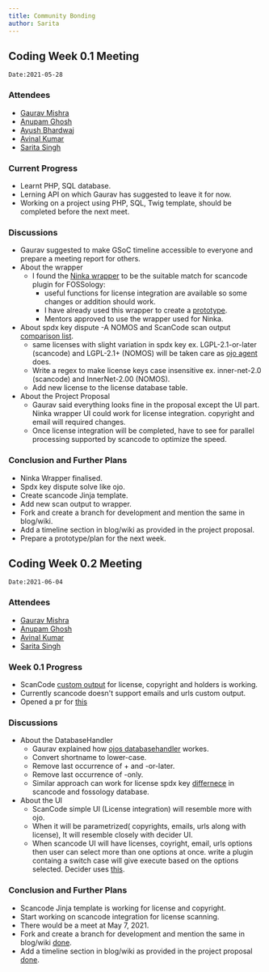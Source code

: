 ```yaml
---
title: Community Bonding
author: Sarita
---
```

<!--
SPDX-License-Identifier: CC-BY-SA-4.0

SPDX-FileCopyrightText: 2021 Sarita Singh <saritasingh.0425@gmail.com>
-->

## Coding Week 0.1 Meeting

`Date:2021-05-28`

### Attendees

- [Gaurav Mishra ](https://github.com/GMishx)
- [Anupam Ghosh ](https://github.com/ag4ums)
- [Ayush Bhardwaj ](https://github.com/hastagAB)
- [Avinal Kumar ](https://github.com/avinal)
- [Sarita Singh ](https://github.com/itssingh)

### Current Progress

- Learnt PHP, SQL database.
- Lerning API on which Gaurav has suggested to leave it for now.
- Working on a project using PHP, SQL, Twig template, should be completed before the next meet.

### Discussions
- Gaurav suggested to make GSoC timeline accessible to everyone and prepare a meeting report for others.
- About the wrapper
    - I found the [Ninka wrapper](https://github.com/itssingh/fossology/tree/master/src/ninka) to be the suitable match for scancode plugin for FOSSology:
        - useful functions for license integration are available so some changes or addition should work.
        - I have already used this wrapper to create a [prototype](https://github.com/itssingh/scanology).
        - Mentors approved to use the wrapper used for Ninka.
- About spdx key dispute
    -A NOMOS and ScanCode scan output [comparison list](https://docs.google.com/spreadsheets/d/1lgAVHofEXyVLa7ocrl8rGjuNulY7VgF-WGOQVqYkmoE/edit#gid=680720653).
    - same licenses with slight variation in spdx key ex. LGPL-2.1-or-later (scancode) and LGPL-2.1+ (NOMOS) will be taken care as [ojo agent](https://github.com/fossology/fossology/blob/master/src/ojo/agent/OjosDatabaseHandler.cc) does.
    - Write a regex to make license keys case insensitive ex. inner-net-2.0 (scancode) and InnerNet-2.00 (NOMOS).
    - Add new license to the license database table.
- About the Project Proposal
    - Gaurav said everything looks fine in the proposal except the UI part. Ninka wrapper UI could work for license integration. copyright and email will required changes.
    - Once license integration will be completed, have to see for parallel processing supported by scancode to optimize the speed.

### Conclusion and Further Plans
- Ninka Wrapper finalised.
- Spdx key dispute solve like ojo.
- Create scancode Jinja template.
- Add new scan output to wrapper.
- Fork and create a branch for development and mention the same in blog/wiki.
- Add a timeline section in blog/wiki as provided in the project proposal.
- Prepare a prototype/plan for the next week.



## Coding Week 0.2 Meeting
`Date:2021-06-04`

### Attendees

- [Gaurav Mishra ](https://github.com/GMishx)
- [Anupam Ghosh ](https://github.com/ag4ums)
- [Avinal Kumar ](https://github.com/avinal)
- [Sarita Singh ](https://github.com/itssingh)

### Week 0.1 Progress

- ScanCode [custom output](https://gist.github.com/itssingh/93db537d2a9c9a6780a71cd84a41c6ab) for license, copyright and holders is working.
- Currently scancode doesn't support emails and urls custom output.
- Opened a pr for [this](https://github.com/nexB/scancode-toolkit/pull/2539)

### Discussions

- About the DatabaseHandler
    - Gaurav explained how [ojos databasehandler](https://github.com/fossology/fossology/blob/master/src/ojo/agent/OjosDatabaseHandler.cc) workes.
    - Convert shortname to lower-case.
    - Remove last occurrence of + and -or-later.
    - Remove last occurrence of -only.
    - Similar approach can work for license spdx key [differnece](https://docs.google.com/spreadsheets/d/1lgAVHofEXyVLa7ocrl8rGjuNulY7VgF-WGOQVqYkmoE/edit#gid=680720653) in scancode and fossology database.
- About the UI
    - ScanCode simple UI (License integration) will resemble more with ojo.
    - When it will be parametrized( copyrights, emails, urls along with license), It will resemble closely with decider UI.
    - When scancode UI will have licenses, coyright, email, urls options then user can select more than one options at once.
    write a plugin containg a switch case will give execute based on the options selected. Decider uses [this](https://github.com/fossology/fossology/blob/master/src/decider/ui/DeciderAgentPlugin.php#L75-L126).

### Conclusion and Further Plans

- Scancode Jinja template is working for license and copyright.
- Start working on scancode integration for license scanning.
- There would be a meet at May 7, 2021.
- Fork and create a branch for development and mention the same in blog/wiki [done](https://github.com/itssingh/fossology/wiki).
- Add a timeline section in blog/wiki as provided in the project proposal [done](https://itssingh.github.io/gsoc-blog/timeline.html).